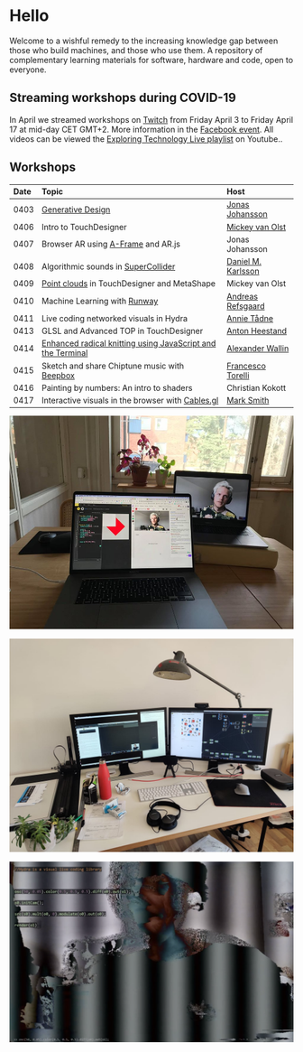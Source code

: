 # Hello

Welcome to a wishful remedy to the increasing knowledge gap between those who build machines, and those who use them. A repository of complementary learning materials for software, hardware and code, open to everyone.

## Streaming workshops during COVID-19

In April we streamed workshops on [Twitch](https://www.twitch.tv/exploringtechnology) from Friday April 3 to Friday April 17 at mid-day CET GMT+2. More information in the [Facebook event](https://www.facebook.com/events/524433344931172/). All videos can be viewed the [Exploring Technology Live playlist](https://youtu.be/ZoaCwD4TLeI?list=PLUDp_pSeLkVSih5Ftqll9MTzgZ3IL5URq) on Youtube..

## Workshops

| Date | Topic | Host |
| :--- | :--- | :--- |
| 0403 | [Generative Design](learn/p5/generative-art.md) | [Jonas Johansson](https://jonasjohansson.se/) |
| 0406 | Intro to TouchDesigner | [Mickey van Olst](https://mickeyvanolst.com/) |
| 0407 | Browser AR using [A-Frame](learn/aframe/) and AR.js | Jonas Johansson |
| 0408 | Algorithmic sounds in [SuperCollider](guides/supercollider.md) | [Daniel M. Karlsson](https://www.danielmkarlsson.com/) |
| 0409 | [Point clouds](learn/touchdesigner/point-clouds/) in TouchDesigner and MetaShape | Mickey van Olst |
| 0410 | Machine Learning with [Runway]() | [Andreas Refsgaard](https://andreasrefsgaard.dk/) |
| 0411 | Live coding networked visuals in Hydra | [Annie Tådne](https://tadne.se/) |
| 0413 | GLSL and Advanced TOP in TouchDesigner | [Anton Heestand](http://hexagons.net/) |
| 0414 | [Enhanced radical knitting using JavaScript and the Terminal](guides/enhanced-radical-knitting.md) | [Alexander Wallin](https://www.alexanderwallin.com/) |
| 0415 | Sketch and share Chiptune music with [Beepbox](learn/beepbox/) | [Francesco Torelli](http://www.francescotorelli.it/) |
| 0416 | Painting by numbers: An intro to shaders | Christian Kokott |
| 0417 | Interactive visuals in the browser with [Cables.gl](https://cables.gl/) | [Mark Smith](https://undev.studio/) |

![Generative Design with Jonas Johansson](.gitbook/assets/92226066_855689188257013_2238644904383217664_o.jpg)

![Introduction to TouchDesigner with Mickey van Olst](.gitbook/assets/92564229_10158476225529459_7639208482557657088_o.jpg)

![Video synthesis in Hydra with Annie T&#xE5;dne](.gitbook/assets/hydra-workshop.png)

